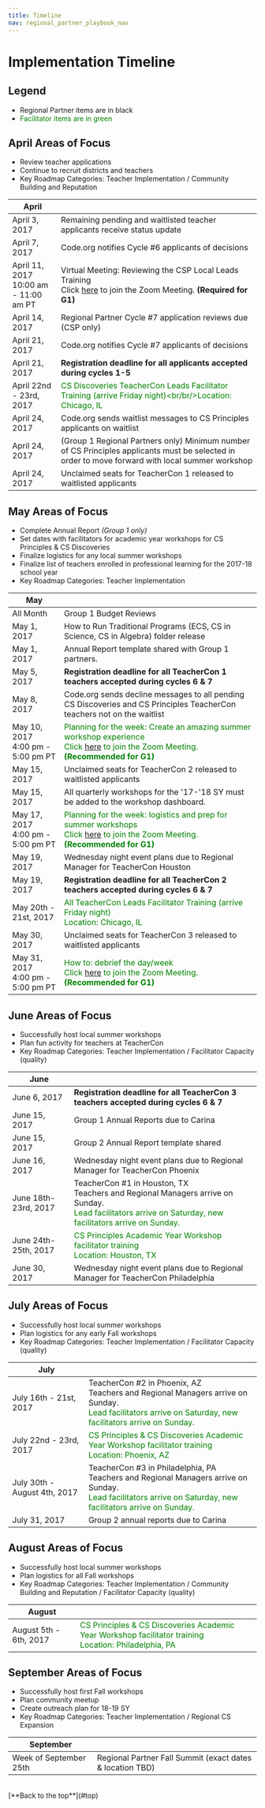 ```yaml
---
title: Timeline
nav: regional_partner_playbook_nav
---
```

<style>
table {width: 100%;}
</style>	

<a id="top"></a>

# Implementation Timeline

## Legend

- Regional Partner items are in black
- <span style="color:green">Facilitator items are in green</span>

## April Areas of Focus

- Review teacher applications<br/>
- Continue to recruit districts and teachers<br/>
- Key Roadmap Categories: Teacher Implementation / Community Building and Reputation<br/>

| **April** ||
|-----------------|--------------------------------------------------|
| April 3, 2017 | Remaining pending and waitlisted teacher applicants receive status update|
| April 7, 2017 | Code.org notifies Cycle #6 applicants of decisions| 
| April 11, 2017<br/> 10:00 am - 11:00 am PT<br/> | Virtual Meeting: Reviewing the CSP Local Leads Training<br/> Click [here](https://code.zoom.us/j/984929153) to join the Zoom Meeting. **(Required for G1)** |
| April 14, 2017 | Regional Partner Cycle #7 application reviews due (CSP only)|
| April 21, 2017 | Code.org notifies Cycle #7 applicants of decisions| 
| April 21, 2017 | **Registration deadline for all applicants accepted during cycles 1-5** |
| April 22nd - 23rd, 2017 | <span style="color:green">CS Discoveries TeacherCon Leads Facilitator Training (arrive Friday night)<br/br/>Location: Chicago, IL</span>|
| April 24, 2017 | Code.org sends waitlist messages to CS Principles applicants on waitlist |
| April 24, 2017 | (Group 1 Regional Partners only) Minimum number of CS Principles applicants must be selected in order to move forward with local summer workshop |
| April 24, 2017 | Unclaimed seats for TeacherCon 1 released to waitlisted applicants |

## May Areas of Focus

- Complete Annual Report *(Group 1 only)*
- Set dates with facilitators for academic year workshops for CS Principles & CS Discoveries
- Finalize logistics for any local summer workshops<br/>
- Finalize list of teachers enrolled in professional learning for the 2017-18 school year<br/>
- Key Roadmap Categories: Teacher Implementation

| **May** ||
|-----------------|--------------------------------------------------|
| All Month | Group 1 Budget Reviews |
| May 1, 2017 | How to Run Traditional Programs (ECS, CS in Science, CS in Algebra) folder release |
| May 1, 2017 | Annual Report template shared with Group 1 partners. |
| May 5, 2017 | **Registration deadline for all TeacherCon 1 teachers accepted during cycles 6 & 7** |
| May 8, 2017 | Code.org sends decline messages to all pending CS Discoveries and CS Principles TeacherCon teachers not on the waitlist |
| May 10, 2017<br/> 4:00 pm - 5:00 pm PT<br/> | <span style="color:green">Planning for the week: Create an amazing summer workshop experience  <br/> Click [here](https://code.zoom.us/j/7601459040) to join the Zoom Meeting. **(Recommended for G1)**</span> |
| May 15, 2017 | Unclaimed seats for TeacherCon 2 released to waitlisted applicants |
| May 15, 2017 | All quarterly workshops for the '17-'18 SY must be added to the workshop dashboard. |
| May 17, 2017<br/> 4:00 pm - 5:00 pm PT<br/> | <span style="color:green">Planning for the week: logistics and prep for summer workshops<br/> Click [here](https://code.zoom.us/j/7601459040) to join the Zoom Meeting. **(Recommended for G1)**</span> |
| May 19, 2017 | Wednesday night event plans due to Regional Manager for TeacherCon Houston |
| May 19, 2017 | **Registration deadline for all TeacherCon 2 teachers accepted during cycles 6 & 7** |
| May 20th - 21st, 2017 | <span style="color:green">All TeacherCon Leads Facilitator Training (arrive Friday night)<br/> Location: Chicago, IL<br/></span> |
| May 30, 2017 | Unclaimed seats for TeacherCon 3 released to waitlisted applicants |
| May 31, 2017<br/> 4:00 pm - 5:00 pm PT<br/> | <span style="color:green">How to: debrief the day/week<br/> Click [here](https://code.zoom.us/j/7601459040) to join the Zoom Meeting. **(Recommended for G1)**</span> |

## June Areas of Focus

- Successfully host local summer workshops<br/>
- Plan fun activity for teachers at TeacherCon<br/>
- Key Roadmap Categories: Teacher Implementation / Facilitator Capacity (quality)

| **June** ||
|-----------------|--------------------------------------------------|
| June 6, 2017 | **Registration deadline for all TeacherCon 3 teachers accepted during cycles 6 & 7** |
| June 15, 2017 | Group 1 Annual Reports due to Carina |
| June 15, 2017 | Group 2 Annual Report template shared |
| June 16, 2017 | Wednesday night event plans due to Regional Manager for TeacherCon Phoenix |
| June 18th-23rd, 2017 | TeacherCon #1 in Houston, TX<br/> Teachers and Regional Managers arrive on Sunday.<br/> <span style="color:green"> Lead facilitators arrive on Saturday, new facilitators arrive on Sunday. |
| June 24th-25th, 2017 | <span style="color:green"> CS Principles Academic Year Workshop facilitator training<br/> Location: Houston, TX |
| June 30, 2017 | Wednesday night event plans due to Regional Manager for TeacherCon Philadelphia |


## July Areas of Focus

- Successfully host local summer workshops<br/>
- Plan logistics for any early Fall workshops<br/>
- Key Roadmap Categories: Teacher Implementation / Facilitator Capacity (quality)

| **July** ||
|-----------------|--------------------------------------------------|
| July 16th - 21st, 2017 | TeacherCon #2 in Phoenix, AZ<br/> Teachers and Regional Managers arrive on Sunday.<br/> <span style="color:green"> Lead facilitators arrive on Saturday, new facilitators arrive on Sunday. |
| July 22nd - 23rd, 2017 | <span style="color:green"> CS Principles & CS Discoveries Academic Year Workshop facilitator training<br/> Location: Phoenix, AZ |
| July 30th - August 4th, 2017 | TeacherCon #3 in Philadelphia, PA<br/> Teachers and Regional Managers arrive on Sunday.<br/> <span style="color:green"> Lead facilitators arrive on Saturday, new facilitators arrive on Sunday.|
| July 31, 2017 | Group 2 annual reports due to Carina |

## August Areas of Focus

- Successfully host local summer workshops<br/>
- Plan logistics for all Fall workshops<br/>
- Key Roadmap Categories: Teacher Implementation / Community Building and Reputation / Facilitator Capacity (quality)

| **August** ||
|-----------------|--------------------------------------------------|
| August 5th - 6th, 2017 | <span style="color:green"> CS Principles & CS Discoveries Academic Year Workshop facilitator training<br/> Location: Philadelphia, PA|

## September Areas of Focus

- Successfully host first Fall workshops<br/>
- Plan community meetup<br/>
- Create outreach plan for 18-19 SY<br/>
- Key Roadmap Categories: Teacher Implementation / Regional CS Expansion

| **September** ||
|-----------------|--------------------------------------------------|
| Week of September 25th | Regional Partner Fall Summit (exact dates & location TBD) |

<br/>
[**Back to the top**](#top)
<br/>
